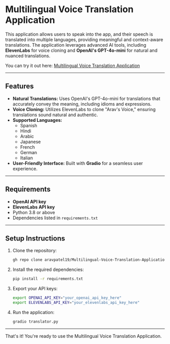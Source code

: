 
# Multilingual Voice Translation Application

This application allows users to speak into the app, and their speech is translated into multiple languages, providing meaningful and context-aware translations. The application leverages advanced AI tools, including **ElevenLabs** for voice cloning and **OpenAI's GPT-4o-mini** for natural and nuanced translations.

You can try it out here: [Multilingual Voice Translation Application](multilingual-voice-translator-aravpatel.azurewebsites.net)

---

## Features

- **Natural Translations:** Uses OpenAI's GPT-4o-mini for translations that accurately convey the meaning, including idioms and expressions.
- **Voice Cloning:** Utilizes ElevenLabs to clone "Arav's Voice," ensuring translations sound natural and authentic.
- **Supported Languages:** 
  - Spanish
  - Hindi
  - Arabic
  - Japanese
  - French
  - German
  - Italian
- **User-Friendly Interface:** Built with **Gradio** for a seamless user experience.

---

## Requirements

- **OpenAI API key**
- **ElevenLabs API key**
- Python 3.8 or above
- Dependencies listed in `requirements.txt`

---

## Setup Instructions

1. Clone the repository:
   ```bash
   gh repo clone aravpatel19/Multilingual-Voice-Translation-Application
   ```

2. Install the required dependencies:
   ```bash
   pip install -r requirements.txt
   ```

3. Export your API keys:
   ```bash
   export OPENAI_API_KEY="your_openai_api_key_here"
   export ELEVENLABS_API_KEY="your_elevenlabs_api_key_here"
   ```

4. Run the application:
   ```bash
   gradio translator.py
   ```

---

That's it! You're ready to use the Multilingual Voice Translation Application.
